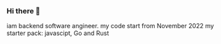 ### Hi there 👋

iam backend software angineer. my code start from November 2022
my starter pack: javascipt, Go and Rust
